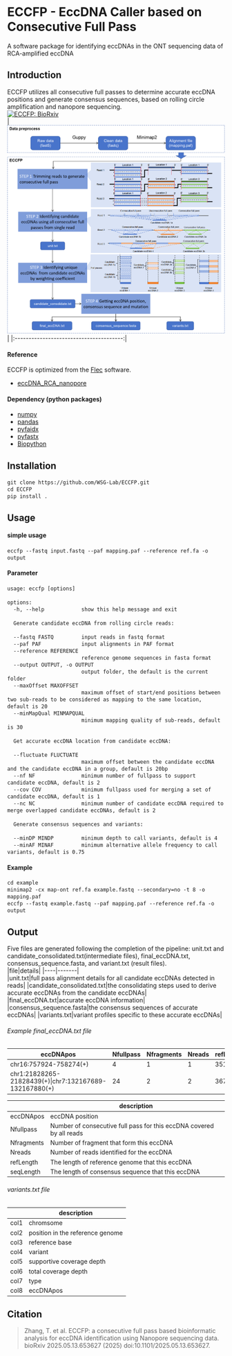 # ECCFP - EccDNA Caller based on Consecutive Full Pass
A software package for identifying eccDNAs in the ONT sequencing data of RCA-amplified eccDNA
## Introduction
ECCFP utilizes all consecutive full passes to determine accurate eccDNA positions and generate consensus sequences, based on rolling circle amplification and nanopore sequencing.  
[![ECCFP: BioRxiv](https://img.shields.io/badge/DOI-10.1101/2025.05.13.653627-blue)](https://doi.org/10.1101/2025.05.13.653627)  
|![ECCFP](./images/ECCFP%20Figure%201.png)|
|:---------------------------------------:|
#### Reference
ECCFP is optimized from the [Flec](https://github.com/icebert/eccDNA_RCA_nanopore.git) software.
- [eccDNA_RCA_nanopore](https://github.com/icebert/eccDNA_RCA_nanopore.git)
#### Dependency (python packages)
- [numpy](https://numpy.org/)
- [pandas](https://pandas.pydata.org/)
- [pyfaidx](https://pypi.org/project/pyfaidx/)
- [pyfastx](https://pypi.org/project/pyfastx/)
- [Biopython](https://biopython.org)
## Installation
```
git clone https://github.com/WSG-Lab/ECCFP.git
cd ECCFP
pip install .
```
## Usage
#### simple usage
```
eccfp --fastq input.fastq --paf mapping.paf --reference ref.fa -o output
```
#### Parameter
```
usage: eccfp [options]

options:
  -h, --help            show this help message and exit

  Generate candidate eccDNA from rolling circle reads:

  --fastq FASTQ         input reads in fastq format
  --paf PAF             input alignments in PAF format
  --reference REFERENCE
                        reference genome sequences in fasta format
  --output OUTPUT, -o OUTPUT
                        output folder, the default is the current folder
  --maxOffset MAXOFFSET
                        maximum offset of start/end positions between two sub-reads to be considered as mapping to the same location, default is 20
  --minMapQual MINMAPQUAL
                        minimum mapping quality of sub-reads, default is 30

  Get accurate eccDNA location from candidate eccDNA:

  --fluctuate FLUCTUATE
                        maximum offset between the candidate eccDNA and the candidate eccDNA in a group, default is 20bp
  --nf NF               minimum number of fullpass to support candidate eccDNA, default is 2
  --cov COV             minimum fullpass used for merging a set of candidate eccDNA, default is 1
  --nc NC               minimum number of candidate eccDNA required to merge overlapped candidate eccDNAs, default is 2

  Generate consensus sequences and variants:

  --minDP MINDP         minimum depth to call variants, default is 4
  --minAF MINAF         minimum alternative allele frequency to call variants, default is 0.75

```
#### Example
```
cd example
minimap2 -cx map-ont ref.fa example.fastq --secondary=no -t 8 -o mapping.paf
eccfp --fastq example.fastq --paf mapping.paf --reference ref.fa -o output
```
## Output
Five files are generated following the completion of the pipeline: unit.txt and candidate_consolidated.txt(intermediate files), final_eccDNA.txt, consensus_sequence.fasta, and variant.txt (result files).   
|file|details|
|----|-------|  
|unit.txt|full pass alignment details for all candidate eccDNAs detected in reads|
|candidate_consolidated.txt|the consolidating steps used to derive accurate eccDNAs from the candidate eccDNAs|
|final_eccDNA.txt|accurate eccDNA information|
|consensus_sequence.fasta|the consensus sequences of accurate eccDNAs|
|variants.txt|variant profiles specific to these accurate eccDNAs|

###### Example final_eccDNA.txt file
|eccDNApos|Nfullpass|Nfragments|Nreads|refLength|seqLength|
|---------|---------|----------|------|---------|---------|
|chr16:757924-758274(+)|4|1|1|351|350|
|chr1:21828265-21828439(+)\|chr7:132167689-132167880(+)|24|2|2|367|367|

||description|
|---------|---------------|
|eccDNApos|eccDNA position|
|Nfullpass|Number of consecutive full pass for this eccDNA covered by all reads|
|Nfragments|Number of fragment that form this eccDNA|
|Nreads|Number of reads identified for the eccDNA|
|refLength|The length of reference genome that this eccDNA |
|seqLength|The length of consensus sequence that this eccDNA |

###### variants.txt file
||description|
|-------|-------|
|col1|chromsome|
|col2|position in the reference genome|
|col3|reference base|
|col4|variant|
|col5|supportive coverage depth|
|col6|total coverage depth|
|col7|type|
|col8|eccDNApos|

## Citation
> Zhang, T. et al. ECCFP: a consecutive full pass based bioinformatic analysis for eccDNA identification using Nanopore sequencing data. bioRxiv 2025.05.13.653627 (2025) doi:10.1101/2025.05.13.653627.
